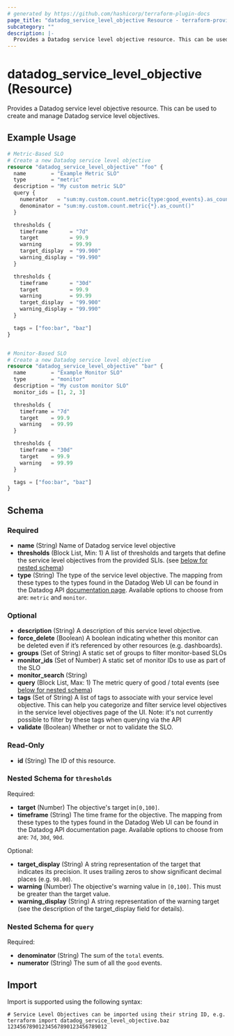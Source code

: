 ```yaml
---
# generated by https://github.com/hashicorp/terraform-plugin-docs
page_title: "datadog_service_level_objective Resource - terraform-provider-datadog"
subcategory: ""
description: |-
  Provides a Datadog service level objective resource. This can be used to create and manage Datadog service level objectives.
---
```


# datadog_service_level_objective (Resource)

Provides a Datadog service level objective resource. This can be used to create and manage Datadog service level objectives.

## Example Usage

```terraform
# Metric-Based SLO
# Create a new Datadog service level objective
resource "datadog_service_level_objective" "foo" {
  name        = "Example Metric SLO"
  type        = "metric"
  description = "My custom metric SLO"
  query {
    numerator   = "sum:my.custom.count.metric{type:good_events}.as_count()"
    denominator = "sum:my.custom.count.metric{*}.as_count()"
  }

  thresholds {
    timeframe       = "7d"
    target          = 99.9
    warning         = 99.99
    target_display  = "99.900"
    warning_display = "99.990"
  }

  thresholds {
    timeframe       = "30d"
    target          = 99.9
    warning         = 99.99
    target_display  = "99.900"
    warning_display = "99.990"
  }

  tags = ["foo:bar", "baz"]
}


# Monitor-Based SLO
# Create a new Datadog service level objective
resource "datadog_service_level_objective" "bar" {
  name        = "Example Monitor SLO"
  type        = "monitor"
  description = "My custom monitor SLO"
  monitor_ids = [1, 2, 3]

  thresholds {
    timeframe = "7d"
    target    = 99.9
    warning   = 99.99
  }

  thresholds {
    timeframe = "30d"
    target    = 99.9
    warning   = 99.99
  }

  tags = ["foo:bar", "baz"]
}
```

<!-- schema generated by tfplugindocs -->
## Schema

### Required

- **name** (String) Name of Datadog service level objective
- **thresholds** (Block List, Min: 1) A list of thresholds and targets that define the service level objectives from the provided SLIs. (see [below for nested schema](#nestedblock--thresholds))
- **type** (String) The type of the service level objective. The mapping from these types to the types found in the Datadog Web UI can be found in the Datadog API [documentation page](https://docs.datadoghq.com/api/v1/service-level-objectives/#create-a-slo-object). Available options to choose from are: `metric` and `monitor`.

### Optional

- **description** (String) A description of this service level objective.
- **force_delete** (Boolean) A boolean indicating whether this monitor can be deleted even if it’s referenced by other resources (e.g. dashboards).
- **groups** (Set of String) A static set of groups to filter monitor-based SLOs
- **monitor_ids** (Set of Number) A static set of monitor IDs to use as part of the SLO
- **monitor_search** (String)
- **query** (Block List, Max: 1) The metric query of good / total events (see [below for nested schema](#nestedblock--query))
- **tags** (Set of String) A list of tags to associate with your service level objective. This can help you categorize and filter service level objectives in the service level objectives page of the UI. Note: it's not currently possible to filter by these tags when querying via the API
- **validate** (Boolean) Whether or not to validate the SLO.

### Read-Only

- **id** (String) The ID of this resource.

<a id="nestedblock--thresholds"></a>
### Nested Schema for `thresholds`

Required:

- **target** (Number) The objective's target in`[0,100]`.
- **timeframe** (String) The time frame for the objective. The mapping from these types to the types found in the Datadog Web UI can be found in the Datadog API documentation page. Available options to choose from are: `7d`, `30d`, `90d`.

Optional:

- **target_display** (String) A string representation of the target that indicates its precision. It uses trailing zeros to show significant decimal places (e.g. `98.00`).
- **warning** (Number) The objective's warning value in `[0,100]`. This must be greater than the target value.
- **warning_display** (String) A string representation of the warning target (see the description of the target_display field for details).


<a id="nestedblock--query"></a>
### Nested Schema for `query`

Required:

- **denominator** (String) The sum of the `total` events.
- **numerator** (String) The sum of all the `good` events.

## Import

Import is supported using the following syntax:

```shell
# Service Level Objectives can be imported using their string ID, e.g.
terraform import datadog_service_level_objective.baz 12345678901234567890123456789012
```
